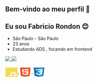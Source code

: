 ## Bem-vindo ao meu perfil 🫡
## Eu sou Fabricio Rondon 😊
- São Paulo - São Paulo
- 23 anos
- Estudando ADS , focando em frontend
  
 <div>
   <a href="https://github.com/FabricioRondon">
   <img height="180em" src="https://github-readme-stats.vercel.app/api?username=FabricioRondon&show_icons=true&theme=chartreuse-dark&include_all_commits=true&count_private=true"/>
   <img height="180em" src="https://github-readme-stats.vercel.app/api/top-langs/?username=FabricioRondon&layout=compact&langs_count=6&theme=tokyonight"/>
</div>
    
<div style="display: inline_block"><br>
  <img align="center" alt="Js" height="30" width="40" src="https://raw.githubusercontent.com/devicons/devicon/master/icons/javascript/javascript-plain.svg">
  <img align="center" alt="HTML" height="30" width="40" src="https://raw.githubusercontent.com/devicons/devicon/master/icons/html5/html5-original.svg">
  <img align="center" alt="CSS" height="30" width="40" src="https://raw.githubusercontent.com/devicons/devicon/master/icons/css3/css3-original.svg">
            
  

                    
</div>
 
<br>
 
